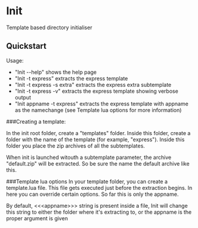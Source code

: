 Init
====

Template based directory initialiser

Quickstart
----------
Usage:

* "Init --help" shows the help page
* "Init -t express" extracts the express template
* "Init -t express -s extra" extracts the express extra subtemplate
* "Init -t express -v" extracts the express template showing verbose output
* "Init appname -t express" extracts the express template with appname as the namechange (see Template lua options for more information)

###Creating a template:

In the init root folder, create a "templates" folder. Inside this folder, create a folder with the name of the template (for example, "express"). Inside this folder you place the zip archives of all the subtemplates.

When init is launched witouth a subtemplate parameter, the archive "default.zip" will be extracted. So be sure the name the default archive like this.

###Template lua options
In your template folder, you can create a template.lua file. This file gets executed just before the extraction begins. In here you can override certain options. So far this is only the appname.

By default,  &lt;&lt;&lt;appname&gt;&gt;&gt; string is present inside a file, Init will change this string to either the folder where it's extracting to, or the appname is the proper argument is given

